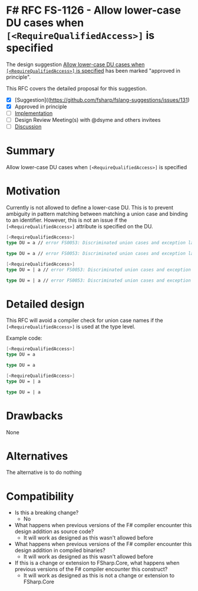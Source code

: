 # F# RFC FS-1126 - Allow lower-case DU cases when `[<RequireQualifiedAccess>]` is specified

The design suggestion [Allow lower-case DU cases when `[<RequireQualifiedAccess>]` is specified](https://github.com/fsharp/fslang-suggestions/issues/131) has been marked "approved in principle".

This RFC covers the detailed proposal for this suggestion.

- [x] [Suggestion]((https://github.com/fsharp/fslang-suggestions/issues/131)
- [x] Approved in principle
- [ ] [Implementation](https://github.com/dotnet/fsharp/pull/FILL-ME-IN)
- [ ] Design Review Meeting(s) with @dsyme and others invitees
- [ ] [Discussion](https://github.com/fsharp/fslang-design/discussions/)

# Summary
Allow lower-case DU cases when `[<RequireQualifiedAccess>]` is specified

# Motivation
Currently is not allowed to define a lower-case DU. This is to prevent ambiguity in pattern matching between matching a union case and binding to an identifier.
However, this is not an issue if the `[<RequireQualifiedAccess>]` attribute is specified on the DU.

```fs
[<RequireQualifiedAccess>]
type DU = a // error FS0053: Discriminated union cases and exception labels must be uppercase identifiers

type DU = a // error FS0053: Discriminated union cases and exception labels must be uppercase identifiers

[<RequireQualifiedAccess>]
type DU = | a // error FS0053: Discriminated union cases and exception labels must be uppercase identifiers

type DU = | a // error FS0053: Discriminated union cases and exception labels must be uppercase identifiers
```

# Detailed design
This RFC will avoid a compiler check for union case names if the `[<RequireQualifiedAccess>]` is used at the type level.

Example code:

```fsharp
[<RequireQualifiedAccess>]
type DU = a 

type DU = a

[<RequireQualifiedAccess>]
type DU = | a

type DU = | a
```

# Drawbacks
None

# Alternatives
The alternative is to do nothing

# Compatibility

* Is this a breaking change?
  * No
* What happens when previous versions of the F# compiler encounter this design addition as source code? 
  * It will work as designed as this wasn't allowed before
* What happens when previous versions of the F# compiler encounter this design addition in compiled binaries?
  * It will work as designed as this wasn't allowed before
* If this is a change or extension to FSharp.Core, what happens when previous versions of the F# compiler encounter this construct?
  * It will work as designed as this is not a change or extension to FSharp.Core